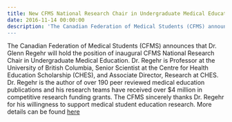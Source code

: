 ```yaml
---
title: New CFMS National Research Chair in Undergraduate Medical Education
date: 2016-11-14 00:00:00
description: 'The Canadian Federation of Medical Students (CFMS) announces that Dr. Glenn Regehr will hold the position of inaugural CFMS National Research Chair in Undergraduate Medical Education. Dr. Regehr is Professor at the University of British Columbia, Senior Scientist at the Centre for Health Education Scholarship (CHES), and Associate Director, Research at CHES. Dr. Regehr is the author of over 190 peer reviewed medical education publications and his research teams have received over $4 million in competitive research funding grants. The CFMS sincerely thanks Dr. Regehr for his willingness to support medical student education research.  
---
```



The Canadian Federation of Medical Students (CFMS) announces that Dr. Glenn Regehr will hold the position of inaugural CFMS National Research Chair in Undergraduate Medical Education. Dr. Regehr is Professor at the University of British Columbia, Senior Scientist at the Centre for Health Education Scholarship (CHES), and Associate Director, Research at CHES. Dr. Regehr is the author of over 190 peer reviewed medical education publications and his research teams have received over $4 million in competitive research funding grants. The CFMS sincerely thanks Dr. Regehr for his willingness to support medical student education research. More details can be found [here](/what-we-do/education/national_research_chair.html)&nbsp;